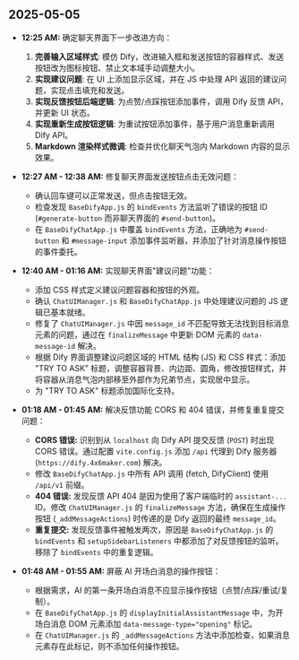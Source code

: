 ## 2025-05-05

*   **12:25 AM:** 确定聊天界面下一步改进方向：
    1.  **完善输入区域样式**: 模仿 Dify，改进输入框和发送按钮的容器样式、发送按钮改为图标按钮、禁止文本域手动调整大小。
    2.  **实现建议问题**: 在 UI 上添加显示区域，并在 JS 中处理 API 返回的建议问题，实现点击填充和发送。
    3.  **实现反馈按钮后端逻辑**: 为点赞/点踩按钮添加事件，调用 Dify 反馈 API，并更新 UI 状态。
    4.  **实现重新生成按钮逻辑**: 为重试按钮添加事件，基于用户消息重新调用 Dify API。
    5.  **Markdown 渲染样式微调**: 检查并优化聊天气泡内 Markdown 内容的显示效果。

*   **12:27 AM - 12:38 AM:** 修复聊天界面发送按钮点击无效问题：
    *   确认回车键可以正常发送，但点击按钮无效。
    *   检查发现 `BaseDifyApp.js` 的 `bindEvents` 方法监听了错误的按钮 ID (`#generate-button` 而非聊天界面的 `#send-button`)。
    *   在 `BaseDifyChatApp.js` 中覆盖 `bindEvents` 方法，正确地为 `#send-button` 和 `#message-input` 添加事件监听器，并添加了针对消息操作按钮的事件委托。

*   **12:40 AM - 01:16 AM:** 实现聊天界面"建议问题"功能：
    *   添加 CSS 样式定义建议问题容器和按钮的外观。
    *   确认 `ChatUIManager.js` 和 `BaseDifyChatApp.js` 中处理建议问题的 JS 逻辑已基本就绪。
    *   修复了 `ChatUIManager.js` 中因 `message_id` 不匹配导致无法找到目标消息元素的问题，通过在 `finalizeMessage` 中更新 DOM 元素的 `data-message-id` 解决。
    *   根据 Dify 界面调整建议问题区域的 HTML 结构 (JS) 和 CSS 样式：添加 "TRY TO ASK" 标题，调整容器背景、内边距、圆角，修改按钮样式，并将容器从消息气泡内部移至外部作为兄弟节点，实现居中显示。
    *   为 "TRY TO ASK" 标题添加国际化支持。

*   **01:18 AM - 01:45 AM:** 解决反馈功能 CORS 和 404 错误，并修复重复提交问题：
    *   **CORS 错误:** 识别到从 `localhost` 向 Dify API 提交反馈 (`POST`) 时出现 CORS 错误。通过配置 `vite.config.js` 添加 `/api` 代理到 Dify 服务器 (`https://dify.4x6maker.com`) 解决。
    *   修改 `BaseDifyChatApp.js` 中所有 API 调用 (fetch, DifyClient) 使用 `/api/v1` 前缀。
    *   **404 错误:** 发现反馈 API 404 是因为使用了客户端临时的 `assistant-...` ID。修改 `ChatUIManager.js` 的 `finalizeMessage` 方法，确保在生成操作按钮 (`_addMessageActions`) 时传递的是 Dify 返回的最终 `message_id`。
    *   **重复提交:** 发现反馈事件被触发两次，原因是 `BaseDifyChatApp.js` 的 `bindEvents` 和 `setupSidebarListeners` 中都添加了对反馈按钮的监听。移除了 `bindEvents` 中的重复逻辑。

*   **01:48 AM - 01:55 AM:** 屏蔽 AI 开场白消息的操作按钮：
    *   根据需求，AI 的第一条开场白消息不应显示操作按钮（点赞/点踩/重试/复制）。
    *   在 `BaseDifyChatApp.js` 的 `displayInitialAssistantMessage` 中，为开场白消息 DOM 元素添加 `data-message-type="opening"` 标记。
    *   在 `ChatUIManager.js` 的 `_addMessageActions` 方法中添加检查，如果消息元素存在此标记，则不添加任何操作按钮。
